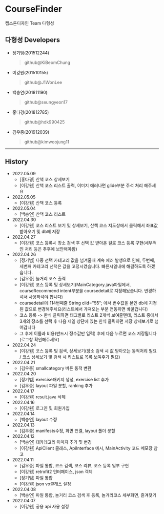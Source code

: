# CourseFinder
캡스톤디자인 Team 다형성 

## 다형성 Developers
- 정기범(201512244)
  >github@KiBeomChung
- 이강원(201510155)
  >github@J1WonLee
- 백승연(201811190)
  > github@seungyeon17
- 홍다경(201812785)
  > github@hdk990425
- 김우중(201912039)
  > github@kimwoojung11
* * *
## History
- 2022.05.09
  - [홍다경] 산책 코스 상세보기
  - [이강원] 산책 코스 리스트 출력, 이미지 에러나면 glide부분 주석 처리 해주세요
- 2022.05.05
  - [이강원] 산책 코스 등록 
- 2022.05.04
  - [백승연] 산책 코스 리스트 
- 2022.04.30
  - [이강원] 코스 리스트 보기 및 상세보기, 산책 코스 지도상에서 클릭해서 좌표값 받아오기 및 db에 저장
- 2022.04.27
  - [이강원] 코스 등록시 장소 검색 후 선택 값 받아온 걸로 코스 등록 구현(세부적인 처리 등은 추후에 보안해야함)
- 2022.04.26
  - [정기범] 다중 선택 카테고리 값을 넘겨줄때 계속 에러 발생으로 인해, 두번째, 세번째 카테고리 선택은 값을 고정시켰습니다. 빠른시일내에 해결하도록 하겠습니다.
  - [김우중] 놀거리 코스 출력
  - [이강원] 코스 등록 및 상세보기(MainCategory.java파일에서, courseRecommend intent부분을 coursedetail로 지정해놨습니다. 변경하셔서 사용하셔야 합니다)
  - coursedetail에 114번째줄 String ciid="55"; 에서 변수값을 본인 db에 지정된 값으로 변경해주세요(리스트에서 가져오는 부분 연동하면 바꿀겁니다)
  - 코스 등록 -> 한식 클릭하면 태그별로 리스트 2개씩 보여줄텐데, 리스트 중에서 3개의 장소를 선택 후 다음 제일 상단에 있는 한식 클릭하면 저장 상세보기로 넘어갑니다
  - 그 후에 이름과 비용(반드시 정수값만 입력) 후에 다음 누르면 코스 저장됩니다(로그창 확인해주세요)
- 2022.04.24
  - [이강원] 코스 등록 및 검색, 상세보기(장소 검색 시 값 받아오는 동적처리 필요 / 코스 상세보기 및 검색 시 리스트로 목록 보여주기 필요)
- 2022.04.21
  - [김우중] smallcategory 버튼 동적 변환
- 2022.04.20
  - [정기범] exercise패키지 생성, exercise list 추가
  - [김우중] layout 파일 분할, ranking 추가
- 2022.04.17
  - [이강원] result.java 삭제
- 2022.04.16
  - [이강원] 로그인 및 회원가입 
- 2022.04.14
  - [백승연] layout 수정
- 2022.04.13
  - [김우중] manifests수정, 화면 연결, layout 폴더 분할
- 2022.04.12
  - [백승연] 대카테고리 이미지 추가 및 변경
  - [이강원] ApiClient 클래스, ApiInterface 예시, MainActivity 코드 메모장 참고
- 2022.04.11
  - [김우중] 파일 통합, 코스 검색, 코스 리뷰, 코스 등록 일부 구현
  - [이강원] retrofit2 인터페이스, json 객체
  - [정기범] 파일 통합
  - [이강원] json vo클래스 설정
- 2022.04.08
  - [백승연] 파일 통합, 놀거리 코스 검색 후 등록, 놀거리코스 세부화면, 즐겨찾기
- 2022.04.07
  - [이강원] 공용 api 사용 설정
